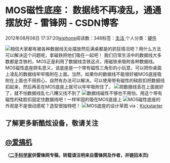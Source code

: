 
# MOS磁性底座： 数据线不再凌乱，通通摆放好 - 雷锋网 - CSDN博客


2012年08月08日 17:37:20[leiphone](https://me.csdn.net/leiphone)阅读数：348标签：[生活																](https://so.csdn.net/so/search/s.do?q=生活&t=blog)个人分类：[硬件																](https://blog.csdn.net/leiphone/article/category/877730)


![](http://www.leiphone.com/wp-content/uploads/2012/08/Unnamed-QQ-Screenshot201208081521280.jpg)相信大家都有被各种数据线无处摆放然后满桌都是的抓狂情况吧？用什么方法可以解决这个问题呢，拿磁铁把他们吸在一起吧！
我们日常生活中的数据线大多数都是含铁的，MOS正是利用了数据线含铁这点，用磁铁来吸附各种数据线。MOS磁性底座顾名思义，该底座是一个带有磁性三角形的小玩意，可以把你桌面上凌乱的数据线牢牢吸附在上面。当然，如果你的数据线不能很好被MOS底座吸附在上面也不用担心，自然有办法可以解决。可以使用带有磁性的硅胶扣把数据线扣起来，然后再丢在MOS底座上就可以牢牢吸附住了。
![](http://www.leiphone.com/wp-content/uploads/2012/08/b9c681fd85d58fdc0b3be23d33ec8a37_large.jpg)把数据线丢在上面就好了，就不怕数据线乱七八糟又找不到了
![](http://www.leiphone.com/wp-content/uploads/2012/08/a7b048d07f3b700cf21feb4ea99192dd_large.jpg)数据线磁性不够也不用怕，用这个带有磁性的硅胶扣固定住数据线吧！一样牢固的吸在MOS底座上
![](http://www.leiphone.com/wp-content/uploads/2012/08/2d2278affd7ba9bb4a9bfd9574d9fa84_large.jpg)MOS磁性底座的外观是不是很动感呢？造型很独特吧！
![](http://www.leiphone.com/wp-content/uploads/2012/08/0cb8695eabb2c78a3f14f48f9c50a55f_large.jpg)MOS底座的设计草图
via：[Kickstarter](http://www.kickstarter.com/projects/1578125715/mos-magnetic-organization-system?ref=category)
## 了解更多新酷炫设备，敬请关注
## [@爱搞机](http://weibo.com/u/2708473010)

**（****[二手科学家](http://www.leiphone.com/author/%E4%BA%8C%E6%89%8B%E7%A7%91%E5%AD%A6%E5%AE%B6)****供****雷锋网****专稿，转载请注明来自雷锋网及作者，并链回本页)**

